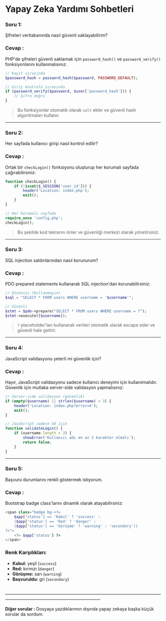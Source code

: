 
# Yapay Zeka Yardımı Sohbetleri

### Soru 1: <br>
Şifreleri veritabanında nasıl güvenli saklayabilirim?

### **Cevap :** <br>
PHP'de şifreleri güvenli saklamak için `password_hash()` ve `password_verify()` fonksiyonlarını kullanmalısınız:

```php
// Kayıt sırasında
$password_hash = password_hash($password, PASSWORD_DEFAULT);

// Giriş kontrolü sırasında  
if (password_verify($password, $user['password_hash'])) {
    // Şifre doğru
}
```

> Bu fonksiyonlar otomatik olarak `salt` ekler ve güvenli hash algoritmaları kullanır.

---

### **Soru 2:** <br>
Her sayfada kullanıcı girişi nasıl kontrol edilir?

### **Cevap :** <br>
Ortak bir `checkLogin()` fonksiyonu oluşturup her korumalı sayfada çağırabilirsiniz:

```php
function checkLogin() {
    if (!isset($_SESSION['user_id'])) {
        header('Location: index.php');
        exit();
    }
}

// Her korumalı sayfada
require_once 'config.php';
checkLogin();
```

> Bu şekilde kod tekrarını önler ve güvenliği merkezi olarak yönetirsiniz.

---

### Soru 3: <br>
SQL injection saldırılarından nasıl korunurum?

### **Cevap :** <br>
PDO prepared statements kullanarak SQL injection'dan korunabilirsiniz:

```php
// Güvensiz (kullanmayın)
$sql = "SELECT * FROM users WHERE username = '$username'";

// Güvenli
$stmt = $pdo->prepare("SELECT * FROM users WHERE username = ?");
$stmt->execute([$username]);
```

> `?` placeholder'ları kullanarak verileri otomatik olarak escape eder ve güvenli hale getirir.

---

### Soru 4: <br>
JavaScript validasyonu yeterli mi güvenlik için?

### **Cevap :** <br>
Hayır, JavaScript validasyonu sadece kullanıcı deneyimi için kullanılmalıdır. Güvenlik için mutlaka server-side validasyon yapmalısınız:

```php
// Server-side validasyon (güvenlik)
if (empty($username) || strlen($username) < 3) {
    header('Location: index.php?error=4');
    exit();
}
```

```javascript
// JavaScript sadece UX için
function validateLogin() {
    if (username.length < 3) {
        showError('Kullanıcı adı en az 3 karakter olmalı');
        return false;
    }
}
```

---

### Soru 5: <br>

Başvuru durumlarını renkli göstermek istiyorum.

### **Cevap :** <br>
Bootstrap badge class'larını dinamik olarak atayabilirsiniz:

```php
<span class="badge bg-<?= 
    $app['status'] == 'Kabul' ? 'success' : 
    ($app['status'] == 'Red' ? 'danger' : 
    ($app['status'] == 'Görüşme' ? 'warning' : 'secondary')) 
?>">
    <?= $app['status'] ?>
</span>
```

### Renk Karşılıkları:

- **Kabul:** yeşil (`success`)
- **Red:** kırmızı (`danger`)
- **Görüşme:** sarı (`warning`)
- **Başvuruldu:** gri (`secondary`)

<br>——————————————————————————————————————————————————————————<br>

**Diğer sorular :**
Dosyaya yazdıklarımın dışında yapay zekaya başka küçük sorular da sordum.

